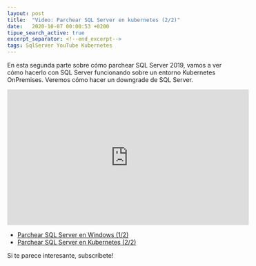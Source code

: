 ```yaml
---
layout: post
title:  "Video: Parchear SQL Server en kubernetes (2/2)"
date:   2020-10-07 00:00:53 +0200
tipue_search_active: true
excerpt_separator: <!--end_excerpt-->
tags: SqlServer YouTube Kubernetes
---
```


En esta segunda parte sobre cómo parchear SQL Server 2019, vamos a ver cómo hacerlo con SQL Server funcionando sobre un entorno Kubernetes OnPremises. Veremos cómo hacer un downgrade de SQL Server.

<iframe width="560" height="315" src="https://www.youtube.com/embed/_koA4vfBQEE" frameborder="0" allow="accelerometer; autoplay; clipboard-write; encrypted-media; gyroscope; picture-in-picture" allowfullscreen></iframe>

- [Parchear SQL Server en Windows (1/2)](https://youtu.be/cRduwHDBoNg)
- [Parchear SQL Server en Kubernetes (2/2)](https://youtu.be/_koA4vfBQEE)

<!--end_excerpt-->

<script src="https://apis.google.com/js/platform.js"></script>

Si te parece interesante, subscríbete!
<div class="g-ytsubscribe" data-channelid="UCYboHnN6tvFfHqPWZWY82AQ" data-layout="default" data-count="default"></div>

